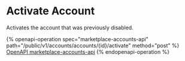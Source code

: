 # Activate Account

Activates the account that was previously disabled.

{% openapi-operation spec="marketplace-accounts-api" path="/public/v1/accounts/accounts/{id}/activate" method="post" %}
[OpenAPI marketplace-accounts-api](https://api.platform.softwareone.com/public/v1/accounts/openapi.json)
{% endopenapi-operation %}

